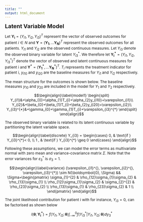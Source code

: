 ```yaml
---
title: ""
output: html_document
---
```

<style type="text/css">

body{ /* Normal  */
      font-size: 12px;
  }
  
title {
  font-size: 38px;
  color: DarkRed;
}
</style>



 <font size="4">  **Latent Variable Model** </font>

Let $\mathbf{Y_{i}}=(Y_{i1}, Y_{i2}, Y_{i3})^{T}$ represent the vector of observed outcomes for patient $i \in N$ and $\mathbf{Y}=(\mathbf{Y_{1}},\ldots \mathbf{Y_{N}})^{T}$ represent the observed outcomes for all patients. $Y_{i1}$ and $Y_{i2}$ are the observed continuous measures. Let $Y_{i3}$ denote the observed binary variable for latent $Y_{i3}^{*}$. We therefore let $\mathbf{Y_{i}^{*}}=(Y_{i1}^{}, Y_{i2}^{}, Y_{i3}^{*})^{T}$ denote the vector of observed and latent continuous measures for patient i and $\mathbf{Y^{*}}=(\mathbf{Y_{1}^{*}},\ldots \mathbf{Y_{N}^{*}})^{T}$. $T_{i}$ represents the treatment indicator for patient i, $y_{i10}$ and $y_{i20}$ are the baseline measures for $Y_{i1}$ and $Y_{i2}$ respectively. 

The mean structure for the outcomes is shown below. The baseline measures $y_{10}$ and $y_{20}$ are included in the model for $Y_{1}$ and $Y_{2}$ respectively. 

$$\begin{align}\label{model1}
\begin{split}
Y_{i1}&=\alpha_{0}+\alpha_{1}T_{i}+\alpha_{2}y_{i10}+\varepsilon_{i1}\\
Y_{i2}&=\beta_{0}+\beta_{1}T_{i}+\beta_{2}y_{i20}+\varepsilon_{i2}\\
Y_{i3}^{*}&=\gamma_{0}+\gamma_{1}T_{i}+\varepsilon_{i3}^{*}
\end{split}
\end{align}$$

The observed binary variable is related to its latent continuous variable by partitioning the latent variable space.

$$\begin{align}\label{discrete}
Y_{i3} = \begin{cases}
  0, & \text{if }  Y_{i3}^{*}< 0, \\
  1 , & \text{if } Y_{i3}^{*} \geq 0
  \end{cases}
\end{align}$$

Following these assumptions, we can model the error terms as multivariate normal with zero mean and variance-covariance matrix $\Sigma$. Note that the error variances for $\varepsilon_{3}^{*}$ is $\sigma_{3}=1$. 

$$\begin{align}\label{variance}
(\varepsilon_{i1}^{}, \varepsilon_{i2}^{}, \varepsilon_{i3}^{*}) \sim N(\boldsymbol{0}, \Sigma) &&
\Sigma=\begin{pmatrix}
\sigma_{1}^{2} & \rho_{12}\sigma_{1}\sigma_{2} & \rho_{13}\sigma_{1}  \\
\rho_{12}\sigma_{1}\sigma_{2} & \sigma_{2}^{2} & \rho_{23}\sigma_{2}  \\
\rho_{13}\sigma_{1} &  \rho_{23}\sigma_{2} & 1  \\
\end{pmatrix}
\end{align}$$

The joint likelihood contribution for patient i with for instance, $Y_{i3}=0$, can be factorised as shown below

$$\begin{equation}\label{likecond}
l\left(\boldsymbol{\theta};\mathbf{Y_{i}^{*}}\right)=f(Y_{i1}^{},Y_{i2}^{};\boldsymbol{\theta})\int_{-\infty}^{0}f(Y_{i3}^{*}|Y_{i1}^{},Y_{i2}^{};\boldsymbol{\theta})dy_{3}^{*}
\end{equation}$$




